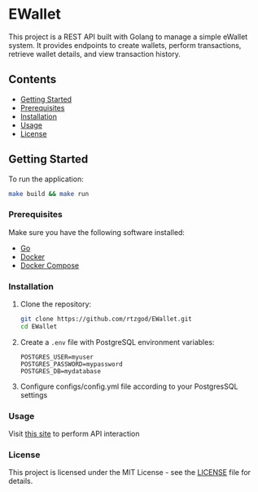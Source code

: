 # EWallet

This project is a REST API built with Golang to manage a simple eWallet system. It provides endpoints to create wallets, perform transactions, retrieve wallet details, and view transaction history.

## Contents

- [Getting Started](#getting-started)
- [Prerequisites](#prerequisites)
- [Installation](#installation)
- [Usage](#usage)
- [License](#license)

## Getting Started
To run the application:
```bash
make build && make run
```

### Prerequisites

Make sure you have the following software installed:

- [Go](https://golang.org/doc/install)
- [Docker](https://docs.docker.com/get-docker/)
- [Docker Compose](https://docs.docker.com/compose/install/)

### Installation

1. Clone the repository:

    ```bash
    git clone https://github.com/rtzgod/EWallet.git
    cd EWallet
    ```

2. Create a `.env` file with PostgreSQL environment variables:

    ```env
    POSTGRES_USER=myuser
    POSTGRES_PASSWORD=mypassword
    POSTGRES_DB=mydatabase
    ```
   
3. Configure configs/config.yml file according to your PostgresSQL settings

### Usage
Visit [this site](http://localhost:8080/swagger/index.html) to perform API interaction

### License
This project is licensed under the MIT License - see the [LICENSE](LICENSE) file for details.
